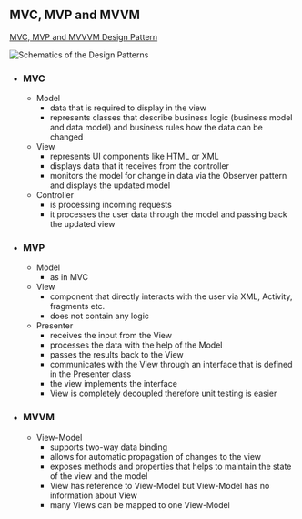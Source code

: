 ## MVC, MVP and MVVM

[MVC, MVP and MVVVM Design Pattern](https://medium.com/@ankit.sinhal/mvc-mvp-and-mvvm-design-pattern-6e169567bbad)

![Schematics of the Design Patterns](https://miro.medium.com/v2/resize:fit:786/format:webp/0*1ZrS8t3HvPzRAuqg.png)
- ### MVC
  
  * Model 
    * data that is required to display in the view
    * represents classes that describe business logic (business model and data model) and business rules how the data can be changed
  * View 
    * represents UI components like HTML or XML
    * displays data that it receives from the controller
    * monitors the model for change in data via the Observer pattern and displays the updated model
  * Controller 
    * is processing incoming requests
    * it processes the user data through the model and passing back the updated view
- ### MVP
  
  * Model 
    * as in MVC
  * View
    * component that directly interacts with the user via XML, Activity, fragments etc. 
    * does not contain any logic 
  * Presenter
    * receives the input from the View
    * processes the data with the help of the Model
    * passes the results back to the View
    * communicates with the View through an interface that is defined in the Presenter class
    * the view implements the interface
    * View is completely decoupled therefore unit testing is easier
- ### MVVM
  
  * View-Model
    * supports two-way data binding
    * allows for automatic propagation of changes to the view
    * exposes methods and properties that helps to maintain the state of the view and the model
    * View has reference to View-Model but View-Model has no information about View
    * many Views can be mapped to one View-Model